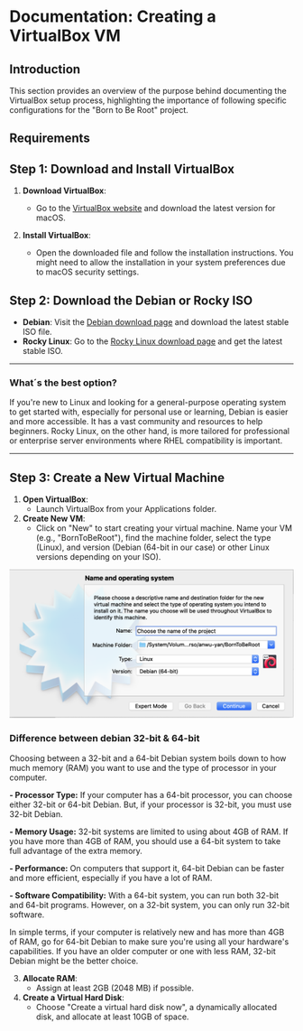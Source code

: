 # Documentation: Creating a VirtualBox VM


## Introduction

This section provides an overview of the purpose behind documenting the VirtualBox setup process, highlighting the importance of following specific configurations for the "Born to Be Root" project.


## Requirements

## Step 1: Download and Install VirtualBox

1. **Download VirtualBox**:
   
   - Go to the [VirtualBox website](https://www.virtualbox.org/wiki/Downloads) and download the latest version for macOS.
     
2. **Install VirtualBox**:
   - Open the downloaded file and follow the installation instructions. You might need to allow the installation in your system preferences due to macOS security settings.


## Step 2: Download the Debian or Rocky ISO

- **Debian**: Visit the [Debian download page](https://www.debian.org/download) and download the latest stable ISO file. 
- **Rocky Linux**: Go to the [Rocky Linux download page](https://rockylinux.org/download) and get the latest stable ISO.

--- 
### What´s the best option?

If you're new to Linux and looking for a general-purpose operating system to get started with, especially for personal use or learning, Debian is easier and more accessible. It has a vast community and resources to help beginners. Rocky Linux, on the other hand, is more tailored for professional or enterprise server environments where RHEL compatibility is important.

---

## Step 3: Create a New Virtual Machine

1. **Open VirtualBox**:
   - Launch VirtualBox from your Applications folder.
2. **Create New VM**:
   - Click on "New" to start creating your virtual machine. Name your VM (e.g., "BornToBeRoot"), find the machine folder, select the type (Linux), and version (Debian (64-bit in our case) or other Linux versions depending on your ISO).


![Name_&OperatingSystem](Name_&_operatingSystem.png)



### Difference between debian 32-bit & 64-bit

Choosing between a 32-bit and a 64-bit Debian system boils down to how much memory (RAM) you want to use and the type of processor in your computer.

**- Processor Type:** If your computer has a 64-bit processor, you can choose either 32-bit or 64-bit Debian. But, if your processor is 32-bit, you must use 32-bit Debian.

**- Memory Usage:** 32-bit systems are limited to using about 4GB of RAM. If you have more than 4GB of RAM, you should use a 64-bit system to take full advantage of the extra memory.

**- Performance:** On computers that support it, 64-bit Debian can be faster and more efficient, especially if you have a lot of RAM.

**- Software Compatibility:** With a 64-bit system, you can run both 32-bit and 64-bit programs. However, on a 32-bit system, you can only run 32-bit software.

In simple terms, if your computer is relatively new and has more than 4GB of RAM, go for 64-bit Debian to make sure you're using all your hardware's capabilities. If you have an older computer or one with less RAM, 32-bit Debian might be the better choice.


3. **Allocate RAM**:
   - Assign at least 2GB (2048 MB) if possible.
4. **Create a Virtual Hard Disk**:
   - Choose "Create a virtual hard disk now", a dynamically allocated disk, and allocate at least 10GB of space.

